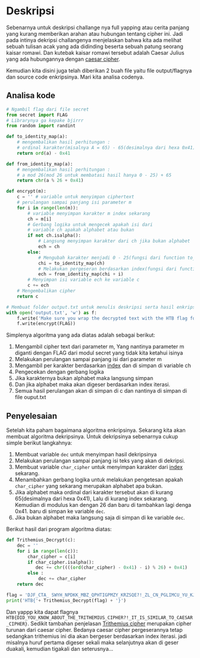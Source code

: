 # Deskripsi
Sebenarnya untuk deskripsi challange nya full yapping atau cerita panjang yang kurang memberikan arahan atau hubungan tentang cipher ini. Jadi pada intinya dekripsi challangenya menjelaskan bahwa kita ada melihat sebuah tulisan acak yang ada didinding beserta sebuah patung seorang kaisar romawi. Dan kutebak kaisar romawi tersebut adalah Caesar Julius yang ada hubungannya dengan [caesar cipher](https://id.wikipedia.org/wiki/Sandi_Caesar).

Kemudian kita disini juga telah diberikan 2 buah file yaitu file output/flagnya dan source code enkripsinya. Mari kita analisa codenya.
 
## Analisa kode
```python
# Ngambil flag dari file secret
from secret import FLAG
# Librarynya ga kepake bjirrr
from random import randint

def to_identity_map(a):
    # mengembalikan hasil perhitungan :
    # ordinal karakter(misalnya A = 65) - 65(desimalnya dari hexa 0x41)
    return ord(a) - 0x41

def from_identity_map(a):
    # mengembalikan hasil perhitungan :
    # a mod 26(mod 26 untuk membatasi hasil hanya 0 - 25) + 65
    return chr(a % 26 + 0x41)

def encrypt(m):
    c = '' # variable untuk menyimpan ciphertext
    # perulangan sampai panjang isi parameter m
    for i in range(len(m)): 
        # variable menyimpan karakter m index sekarang
        ch = m[i]
        # Gerbang logika untuk mengecek apakah isi dari 
        # variable ch apakah alphabet atau bukan 
        if not ch.isalpha(): 
            # Langsung menyimpan karakter dari ch jika bukan alphabet
            ech = ch
        else:
            # Mengubah karakter menjadi 0 - 25(fungsi dari function to_identity_map)
            chi = to_identity_map(ch)
            # Melakukan pergeseran berdasarkan index(fungsi dari function from_identity_map)
            ech = from_identity_map(chi + i)
        # Menyimpan isi variable ech ke variable c
        c += ech
    # Mengembalikan cipher
    return c

# Membuat folder output.txt untuk menulis deskripsi serta hasil enkripsi
with open('output.txt', 'w') as f:
    f.write('Make sure you wrap the decrypted text with the HTB flag format :-]\n')
    f.write(encrypt(FLAG))
```
Simplenya algoritma yang ada diatas adalah sebagai berikut:
1. Mengambil cipher text dari parameter m, Yang nantinya parameter m diganti dengan FLAG dari modul secret yang tidak kita ketahui isinya
2. Melakukan perulangan sampai panjang isi dari parameter m
3. Mengambil per karakter berdasarkan [index](https://www.programmerzamannow.com/pemrograman/java/dasar/tipe-data-array/#:~:text=Selain%20itu%2C%20Array%20memiliki%20informasi,mengubah%20data%20di%20dalam%20Array.) dan di simpan di variable ch
4. Pengecekan dengan gerbang logika
5. Jika karakternya bukan alphabet maka langsung simpan
6. Dan jika alphabet maka akan digeser berdasarkan index iterasi.
7. Semua hasil perulangan akan di simpan di c dan nantinya di simpan di file ouput.txt

## Penyelesaian
Setelah kita paham bagaimana algoritma enkripsinya. Sekarang kita akan membuat algoritma dekripsinya. Untuk dekripsinya sebenarnya cukup simple berikut langkahnya:
1. Membuat variable `dec` untuk menyimpan hasil dekripsinya
2. Melakukan perulangan sampai panjang isi teks yang akan di dekripsi.
3. Membuat variable `char_cipher` untuk menyimpan karakter dari [index](https://www.programmerzamannow.com/pemrograman/java/dasar/tipe-data-array/#:~:text=Selain%20itu%2C%20Array%20memiliki%20informasi,mengubah%20data%20di%20dalam%20Array.) sekarang.
4. Menambahkan gerbang logika untuk melakukan pengetesan apakah `char_cipher` yang sekarang merupakan alphabet apa bukan.
5. Jika alphabet maka ordinal dari karakter tersebut akan di kurang 65(desimalnya dari hexa 0x41), Lalu di kurang index sekarang. Kemudian di modulus kan dengan 26 dan baru di tambahkan lagi denga 0x41. baru di simpan ke variable `dec`.
6. Jika bukan alphabet maka langsung saja di simpan di ke variable `dec`.

Berikut hasil dari program algoritma diatas:
```python 
def Trithemius_Decrypt(c):
    dec = ''
    for i in range(len(c)):
        char_cipher = c[i]
        if char_cipher.isalpha():
           dec += chr((((ord(char_cipher) - 0x41) - i) % 26) + 0x41)
        else : 
            dec += char_cipher
    return dec

flag = 'DJF_CTA_ SWYH_NPDKK_MBZ_QPHTIGPMZY_KRZSQE?!_ZL_CN_PGLIMCU_YU_KJODME_RYGZXL'
print('HTB{'+ Trithemius_Decrypt(flag) + '}')

```
Dan yappp kita dapat flagnya `HTB{DID_YOU_KNOW_ABOUT_THE_TRITHEMIUS_CIPHER?!_IT_IS_SIMILAR_TO_CAESAR_CIPHER}`. Sedikit tambahan penjelasan [Trithemius cipher](https://www.cachesleuth.com/trithemius.html) merupakan cipher turunan dari caesar cipher. Bedanya caesar cipher pergeserannya tetap sedangkan trithemius ini dia akan bergeser berdasarkan index iterasi. jadi misalnya huruf pertama digeser sekali maka selanjutnya akan di geser duakali, kemudian tigakali dan seterusnya...